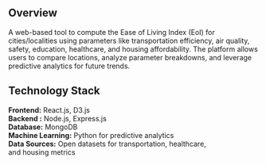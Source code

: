 ## Overview
A web-based tool to compute the Ease of Living Index (EoI) for cities/localities using parameters like transportation efficiency, air quality, safety, education, healthcare, and housing affordability. The platform allows users to compare locations, analyze parameter breakdowns, and leverage predictive analytics for future trends.

## Technology Stack
**Frontend:** React.js, D3.js  
**Backend :** Node.js, Express.js  
**Database:** MongoDB  
**Machine Learning:** Python for predictive analytics  
**Data Sources:** Open datasets for transportation, healthcare, and housing metrics  

